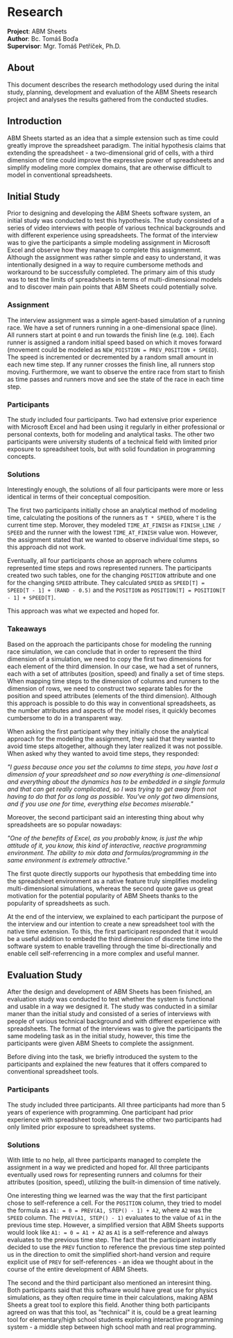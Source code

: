 # Research

**Project**: ABM Sheets \
**Author**: Bc. Tomáš Boďa \
**Supervisor**: Mgr. Tomáš Petříček, Ph.D.

## About

This document describes the research methodology used during the inital study, planning, development and evaluation of the ABM Sheets research project and analyses the results gathered from the conducted studies.

## Introduction

ABM Sheets started as an idea that a simple extension such as time could greatly improve the spreadsheet paradigm. The initial hypothesis claims that extending the spreadsheet - a two-dimensional grid of cells, with a third dimension of time could improve the expressive power of spreadsheets and simplify modeling more complex domains, that are otherwise difficult to model in conventional spreadsheets.

## Initial Study

Prior to designing and developing the ABM Sheets software system, an initial study was conducted to test this hypothesis. The study consisted of a series of video interviews with people of various technical backgrounds and with different experience using spreadsheets. The format of the interview was to give the participants a simple modeling assignment in Microsoft Excel and observe how they manage to complete this assignmemnt. Although the assignment was rather simple and easy to understand, it was intentionally designed in a way to require cumbersome methods and workaround to be successfully completed. The primary aim of this study was to test the limits of spreadsheets in terms of multi-dimensional models and to discover main pain points that ABM Sheets could potentially solve.

### Assignment

The interview assignment was a simple agent-based simulation of a running race. We have a set of runners running in a one-dimensional space (line). All runners start at point `0` and run towards the finish line (e.g. `100`). Each runner is assigned a random initial speed based on which it moves forward (movement could be modeled as `NEW_POISTION = PREV_POSITION + SPEED`). The speed is incremented or decremented by a random small amount in each new time step. If any runner crosses the finish line, all runners stop moving. Furthermore, we want to observe the entire race from start to finish as time passes and runners move and see the state of the race in each time step.

### Participants

The study included four participants. Two had extensive prior experience with Microsoft Excel and had been using it regularly in either professional or personal contexts, both for modeling and analytical tasks. The other two participants were university students of a technical field with limited prior exposure to spreadsheet tools, but with solid foundation in programming concepts.

### Solutions

Interestingly enough, the solutions of all four participants were more or less identical in terms of their conceptual composition.

The first two participants initially chose an analytical method of modeling time, calculating the positions of the runners as `T * SPEED`, where `T` is the current time step. Morover, they modeled `TIME_AT_FINISH` as `FINISH_LINE / SPEED` and the runner with the lowest `TIME_AT_FINISH` value won. However, the assignment stated that we wanted to observe individual time steps, so this approach did not work.

Eventually, all four participants chose an approach where columns represented time steps and rows represented runners. The participants created two such tables, one for the changing `POSITION` attribute and one for the changing `SPEED` attribute. They calculated `SPEED` as `SPEED[T] = SPEED[T - 1] + (RAND - 0.5)` and the `POSITION` as `POSITION[T] = POSITION[T - 1] + SPEED[T]`.

This approach was what we expected and hoped for.

### Takeaways

Based on the approach the participants chose for modeling the running race simulation, we can conclude that in order to represent the third dimension of a simulation, we need to copy the first two dimensions for each element of the third dimension. In our case, we had a set of runners, each with a set of attributes (position, speed) and finally a set of time steps. When mapping time steps to the dimension of columns and runners to the dimension of rows, we need to construct two separate tables for the position and speed attributes (elements of the third dimension). Although this approach is possible to do this way in conventional spreadsheets, as the number attributes and aspects of the model rises, it quickly becomes cumbersome to do in a transparent way.

When asking the first participant why they initially chose the analytical approach for the modeling the assignment, they said that they wanted to avoid time steps altogether, although they later realized it was not possible. When asked why they wanted to avoid time steps, they responded:

_"I guess because once you set the columns to time steps, you have lost a dimension of your spreadsheet and so now everything is one-dimensional and everything about the dynamics has to be embedded in a single formula and that can get really complicated, so I was trying to get away from not having to do that for as long as possible. You've only got two dimensions, and if you use one for time, everything else becomes miserable."_

Moreover, the second participant said an interesting thing about why spreadsheets are so popular nowadays:

_"One of the benefits of Excel, as you probably know, is just the whip attitude of it, you know, this kind of interactive, reactive programming environment. The ability to mix data and formulas/programming in the same environment is extremely attractive."_

The first quote directly supports our hypothesis that embedding time into the spreadsheet environment as a native feature truly simplifies modeling multi-dimensional simulations, whereas the second quote gave us great motivation for the potential popularity of ABM Sheets thanks to the popularity of spreadsheets as such.

At the end of the interview, we explained to each participant the purpose of the interview and our intention to create a new spreadsheet tool with the native time extension. To this, the first participant responded that it would be a useful addition to embedd the third dimension of discrete time into the software system to enable travelling through the time bi-directionally and enable cell self-referrencing in a more complex and useful manner.

## Evaluation Study

After the design and development of ABM Sheets has been finished, an evaluation study was conducted to test whether the system is functional and usable in a way we designed it. The study was conducted in a similar maner than the initial study and consisted of a series of interviews with people of various technical background and with different experience with spreadsheets. The format of the interviews was to give the participants the same modeling task as in the initial study, however, this time the participants were given ABM Sheets to complete the assignment.

Before diving into the task, we briefly introduced the system to the participants and explained the new features that it offers compared to conventional spreadsheet tools.

### Participants

The study included three participants. All three participants had more than 5 years of experience with programming. One participant had prior experience with spreadsheet tools, whereas the other two participants had only limited prior exposure to spreadsheet systems.

### Solutions

With little to no help, all three participants managed to complete the assignment in a way we predicted and hoped for. All three participants eventually used rows for representing runners and columns for their attributes (position, speed), utilizing the built-in dimension of time natively.

One interesting thing we learned was the way that the first participant chose to self-reference a cell. For the `POSITION` column, they tried to model the formula as `A1: = 0 = PREV(A1, STEP() - 1) + A2`, where `A2` was the `SPEED` column. The `PREV(A1, STEP() - 1)` evaluates to the value of `A1` in the previous time step. However, a simplified version that ABM Sheets supports would look like `A1: = 0 = A1 + A2` as `A1` is a self-reference and always evaluates to the previous time step. The fact that the participant instantly decided to use the `PREV` function to reference the previous time step pointed us in the direction to omit the simplified short-hand version and require explicit use of `PREV` for self-references - an idea we thought about in the course of the entire development of ABM Sheets.

The second and the third participant also mentioned an interesint thing. Both participants said that this software would have great use for physics simulations, as they often require time in their calculations, making ABM Sheets a great tool to explore this field. Another thing both participants agreed on was that this tool, as "technical" it is, could be a great learning tool for elementary/high school students exploring interactive programming system - a middle step between high school math and real programming.
